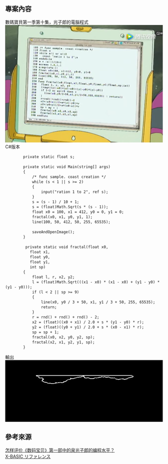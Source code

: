 ## 專案內容
數碼寶貝第一季第十集，光子郎的電腦程式<br/>
![光子郎的電腦](/Image/snap.png) <br/>
C#版本<br/>
```
        private static float s;

        private static void Main(string[] args)
        {
            /* func sample. coast creation */
            while (s < 1 || s >= 2)
            {
                input("ration 1 to 2", ref s);
            }
            s = (s - 1) / 10 + 1;
            s = (float)Math.Sqrt(s * (s - 1));
            float x0 = 100, x1 = 412, y0 = 0, y1 = 0;
            fractal(x0, x1, y0, y1, 1);
            line(100, 50, 412, 50, 255, 65535);

            saveAndOpenImage();
        }
        
         private static void fractal(float x0,
           float x1,
           float y0,
           float y1,
           int sp)
        {
            float l, r, x2, y2;
            l = (float)Math.Sqrt(((x1 - x0) * (x1 - x0) + (y1 - y0) * (y1 - y0)));
            if (l < 2 || sp >= 9)
            {
                line(x0, y0 / 3 + 50, x1, y1 / 3 + 50, 255, 65535);
                return;
            }
            r = rnd() + rnd() + rnd() - 2;
            x2 = (float)((x0 + x1) / 2.0 + s * (y1 - y0) * r);
            y2 = (float)((y0 + y1) / 2.0 + s * (x0 - x1) * r);
            sp = sp + 1;
            fractal(x0, x2, y0, y2, sp);
            fractal(x2, x1, y2, y1, sp);
        }
```
輸出
![輸出](/Image/coast.jpeg) <br/>


## 參考來源
[怎样评价《数码宝贝》第一部中的泉光子郎的编程水平？](https://www.zhihu.com/question/30290082) 
<br/>
[X-BASIC リファレンス](http://ww3.enjoy.ne.jp/~zoomark/ip/xb/xb_frm.html)